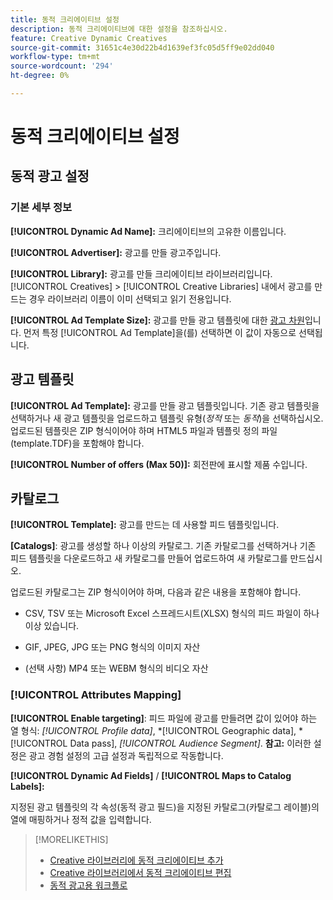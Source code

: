 ```yaml
---
title: 동적 크리에이티브 설정
description: 동적 크리에이티브에 대한 설정을 참조하십시오.
feature: Creative Dynamic Creatives
source-git-commit: 31651c4e30d22b4d1639ef3fc05d5ff9e02dd040
workflow-type: tm+mt
source-wordcount: '294'
ht-degree: 0%

---
```


# 동적 크리에이티브 설정

<!-- add a description -->

<!-- This looks the same for me for either HTML5 type as of 9/24:

## Dynamic ad settings for static HTML5 ads {#dynamic-ad-settings-static-html5}

### Basic Details

**[!UICONTROL Advertiser]:** The advertiser for which to create the ads.

**[!UICONTROL Library]:** The creative library in which to create the ads.

**[!UICONTROL Dynamic Ad Name]:** A unique name for the creative.

**[!UICONTROL Ad Template Size]:** The ad dimensions for the ad template from which to create the ad. If you first select a specific [!UICONTROL Ad Template], then this value is automatically selected.

**[!UICONTROL Ad Template Type]:** The type of ad template from which to create the ad: *[!UICONTROL Static HTML5]* or *[!UICONTROL Dynamic HTML5]*.  If you first select a specific [!UICONTROL Ad Template], then this value is automatically selected.

**[!UICONTROL Ad Template]:** The ad template from which to create the ad.

**[!UICONTROL clickURL]:** A valid landing page URL to which users are redirected when they click the ad.

### [!UICONTROL Attributes Details]

-->

## 동적 광고 설정<!-- for dynamic HTML5 ads {#dynamic-ad-settings-dynamic-html5}-->

<!-- add a description -->

### 기본 세부 정보

**[!UICONTROL Dynamic Ad Name]:** 크리에이티브의 고유한 이름입니다.

**[!UICONTROL Advertiser]:** 광고를 만들 광고주입니다.

**[!UICONTROL Library]:** 광고를 만들 크리에이티브 라이브러리입니다. [!UICONTROL Creatives] > [!UICONTROL Creative Libraries] 내에서 광고를 만드는 경우 라이브러리 이름이 이미 선택되고 읽기 전용입니다.

**[!UICONTROL Ad Template Size]:** 광고를 만들 광고 템플릿에 대한 [광고 차원](/help/creative/creative-libraries/creative-sizes.md)입니다. 먼저 특정 [!UICONTROL Ad Template]을(를) 선택하면 이 값이 자동으로 선택됩니다.

## 광고 템플릿

**[!UICONTROL Ad Template]:** 광고를 만들 광고 템플릿입니다. 기존 광고 템플릿을 선택하거나 새 광고 템플릿을 업로드하고 템플릿 유형(*정적* 또는 *동적*)을 선택하십시오. 업로드된 템플릿은 ZIP 형식이어야 하며 HTML5 파일과 템플릿 정의 파일(template.TDF)을 포함해야 합니다. <!-- Need to add more specs for that -->

**[!UICONTROL Number of offers (Max 50)]:** 회전판에 표시할 제품 수입니다.

## 카탈로그

**[!UICONTROL Template]:** 광고를 만드는 데 사용할 피드 템플릿입니다.

**\[Catalogs\]**: 광고를 생성할 하나 이상의 카탈로그. 기존 카탈로그를 선택하거나 기존 피드 템플릿을 다운로드하고 새 카탈로그를 만들어 업로드하여 새 카탈로그를 만드십시오.

업로드된 카탈로그는 ZIP 형식이어야 하며, 다음과 같은 내용을 포함해야 합니다.

* CSV, TSV 또는 Microsoft Excel 스프레드시트(XLSX) 형식의 피드 파일이 하나 이상 있습니다.<!-- Need to add more specs for that -->

* GIF, JPEG, JPG 또는 PNG 형식의 이미지 자산

* (선택 사항) MP4 또는 WEBM 형식의 비디오 자산

### [!UICONTROL Attributes Mapping]

**[!UICONTROL Enable targeting]**: <!-- "targeting options/filters," but I don't think this means user targeting since that is set in the experience/ad on DSP -->피드 파일에 광고를 만들려면 값이 있어야 하는 열 형식: *[!UICONTROL Profile data]*, *[!UICONTROL Geographic data], *[!UICONTROL Data pass], *[!UICONTROL Audience Segment]*.  **참고:** 이러한 설정은 광고 경험 설정의 고급 설정과 독립적으로 작동합니다.<!-- Clarify what qualifies for each, and explain more -->

**[!UICONTROL Dynamic Ad Fields]** / **[!UICONTROL Maps to Catalog Labels]:**

지정된 광고 템플릿의 각 속성(동적 광고 필드)을 지정된 카탈로그(카탈로그 레이블)의 열에 매핑하거나 정적 값을 입력합니다.

>[!MORELIKETHIS]
>
>* [Creative 라이브러리에 동적 크리에이티브 추가](creative-add-dynamic.md)
>* [Creative 라이브러리에서 동적 크리에이티브 편집](creative-edit-dynamic.md)
>* [동적 광고용 워크플로](/help/creative/introduction/workflow-dynamic-ads.md)
